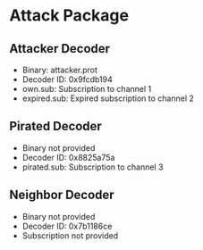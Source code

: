 # Attack Package
## Attacker Decoder
 - Binary: attacker.prot
 - Decoder ID: 0x9fcdb194
 - own.sub: Subscription to channel 1
 - expired.sub: Expired subscription to channel 2

## Pirated Decoder
 - Binary not provided
 - Decoder ID: 0x8825a75a
 - pirated.sub: Subscription to channel 3

## Neighbor Decoder
 - Binary not provided
 - Decoder ID: 0x7b1186ce
 - Subscription not provided

